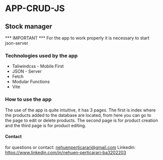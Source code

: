 
# APP-CRUD-JS

## Stock manager

*** IMPORTANT *** For the app to work properly it is necessary to start json-server

### Technologies used by the app

- Taliwindcss - Mobile First
- JSON - Server
- Fetch
- Modular Functions
- Vite

### How to use the app

The use of the app is quite intuitive, it has 3 pages. The first is index where the products added to the database are located, from here you can go to the page to edit or delete products. The second page is for product creation and the third page is for product editing.

#### Contact
for questions or contact: nehuenperticarari@gmail.com
Linkedin: https://www.linkedin.com/in/nehuen-perticarari-ba3202203